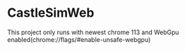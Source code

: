 # CastleSimWeb

This project only runs with newest chrome 113 and WebGpu enabled(chrome://flags/#enable-unsafe-webgpu)
